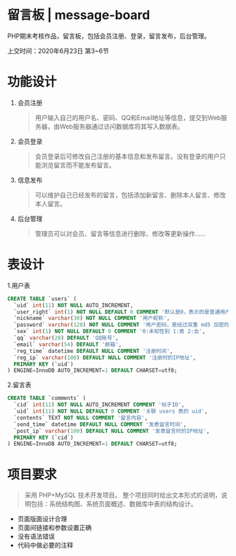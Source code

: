 # 留言板 | message-board
PHP期末考核作品，留言板，包括会员注册、登录，留言发布，后台管理。

上交时间：2020年6月23日 第3~6节

# 功能设计
1. 会员注册
    > 用户输入自己的用户名、密码、QQ和Email地址等信息，提交到Web服务器，由Web服务器通过访问数据库将其写入数据表。
2. 会员登录
    > 会员登录后可修改自己注册的基本信息和发布留言。没有登录的用户只能浏览留言而不能发布留言。
3. 信息发布
    > 可以维护自己已经发布的留言，包括添加新留言、删除本人留言、修改本人留言。
4. 后台管理
    > 管理员可以对会员、留言等信息进行删除、修改等更新操作……

# 表设计
1.用户表
```sql
CREATE TABLE `users` (
  `uid` int(11) NOT NULL AUTO_INCREMENT,
  `user_right` int(1) NOT NULL DEFAULT 0 COMMENT '默认是0，表示的是普通用户  1:超级管理员，可以管理后台', 
  `nickname` varchar(30) NOT NULL COMMENT '用户昵称',
  `password` varchar(128) NOT NULL COMMENT '用户密码，是经过双重 md5 加密的',
  `sex` int(1) NOT NULL DEFAULT 0 COMMENT '0:未知性别 1:男 2:女',
  `qq` varchar(28) DEFAULT 'QQ账号',
  `email` varchar(54) DEFAULT '邮箱',
  `reg_time` datetime DEFAULT NULL COMMENT '注册时间',
  `reg_ip` varchar(100) DEFAULT NULL COMMENT '注册时的IP地址',
  PRIMARY KEY (`uid`)
) ENGINE=InnoDB AUTO_INCREMENT=1 DEFAULT CHARSET=utf8;
```

2.留言表
```sql
CREATE TABLE `comments` (
  `cid` int(11) NOT NULL AUTO_INCREMENT COMMENT '帖子ID',
  `uid` int(11) NOT NULL DEFAULT 0 COMMENT '关联 users 表的 uid', 
  `contents` TEXT NOT NULL COMMENT '留言内容',
  `send_time` datetime DEFAULT NULL COMMENT '发表留言时间',
  `post_ip` varchar(100) DEFAULT NULL COMMENT '发表留言时的IP地址',
  PRIMARY KEY (`cid`)
) ENGINE=InnoDB AUTO_INCREMENT=1 DEFAULT CHARSET=utf8;
```


# 项目要求
> 采用 PHP+MySQL 技术开发项目。
> 整个项目同时给出文本形式的说明，说明包括：系统结构图、系统页面概述、数据库中表的结构设计。

- 页面版面设计合理
- 页面间链接和参数设置正确
- 没有语法错误
- 代码中做必要的注释